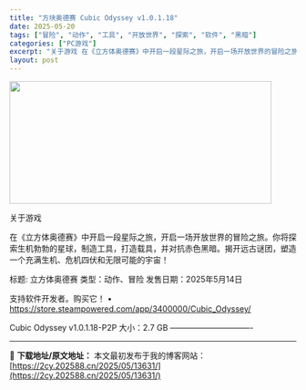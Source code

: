 ```yaml
---
title: "方块奥德赛 Cubic Odyssey v1.0.1.18"
date: 2025-05-20
tags: ["冒险", "动作", "工具", "开放世界", "探索", "软件", "黑暗"]
categories: ["PC游戏"]
excerpt: "关于游戏 在《立方体奥德赛》中开启一段星际之旅，开启一场开放世界的冒险之旅。你将探索生机勃勃的星球，制造工具，打造载具，并对抗赤色黑暗。揭开远古谜团，塑造一个充满生机、危机四伏和无限可能的宇宙！ 标题: 立方体奥德赛 类型：动作、冒险 发售日期：2025年5月14日 支持软件开发者。购买它！ • h&hellip;"
layout: post
---
```


<img src="https://2cy.202588.cn/wp-content/uploads/2025/05/2025052002573164.webp" alt="" width="460" height="215" class="aligncenter size-full wp-image-13627" />

关于游戏

在《立方体奥德赛》中开启一段星际之旅，开启一场开放世界的冒险之旅。你将探索生机勃勃的星球，制造工具，打造载具，并对抗赤色黑暗。揭开远古谜团，塑造一个充满生机、危机四伏和无限可能的宇宙！

标题: 立方体奥德赛
类型：动作、冒险
发售日期：2025年5月14日

支持软件开发者。购买它！
• https://store.steampowered.com/app/3400000/Cubic_Odyssey/

Cubic Odyssey v1.0.1.18-P2P
大小：2.7 GB
——————————- 

---
📖 **下载地址/原文地址：** 本文最初发布于我的博客网站：[https://2cy.202588.cn/2025/05/13631/](https://2cy.202588.cn/2025/05/13631/)
